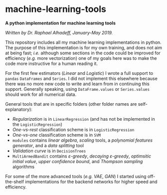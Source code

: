 # machine-learning-tools
**A python implementation for machine learning tools**

*Written by Dr. Raphael Alhadeff, January-May 2019.*

This repository includes all my machine learning implementations in python. The purpose of this implementation is for my own training, and does not aim at being fast; *i.e.* although some sections in the code could be improved for efficiency (*e.g.* more vectorization) one of my goals here was to make the code more instructive for a human reading it.

For the first few estimators (_Linear_ and _Logistic_) I wrote a full support to `pandas` `DataFrames` and `Series`. I did not implement this elsewhere because there was no more new code to write and learn from in continuing this support. Generally speaking, using `DataFrame.values` or `Series.values` should work for all numerical data.  

General tools that are in specific folders (other folder names are self-explanatory):
 * _Regularization_ is in `LinearRegression` (and has not be implemented in the `LogisticRegression`)
 * _One-vs-rest_ classification scheme is in `LogisticRegression`
 * _One-vs-one_ classification scheme is in `SVM`
 * `modules` contains _linear algebra_, _scaling_ tools, a _polynomial features generator_, and a _data splitting_ tool
 * _Validation curve_ is in `DecisionTrees`
 * `MultiArmedBandit` contains _ε-greedy_, _decaying ε-greedy_, _optimsitic initial value_, _upper confidence bound_, and _Thompson sampling_ algorithms
 

For some of the more advanced tools (*e.g.* _VAE_, _GAN_) I started using off-the-shelf implementations for the backend networks for higher speed and efficiency.
